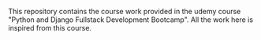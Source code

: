 This repository contains the course work provided in the udemy course "Python and Django Fullstack Development Bootcamp".
All the work here is inspired from this course.